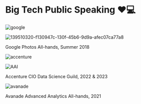 # Big Tech Public Speaking ❤️💻
![google](https://user-images.githubusercontent.com/19508013/231303535-926f9ad2-4ca0-40d9-92d1-b43f27510533.png)

![139510320-f130947c-130f-45b6-9d9a-afec07ca77a8](https://user-images.githubusercontent.com/19508013/231303503-64ec2bf9-9c24-4f22-874d-b06babb9b6af.jpeg)

Google Photos All-hands, Summer 2018

![accenture](https://user-images.githubusercontent.com/19508013/231303572-253c4714-675c-4de9-9d99-48d5df1342e5.jpeg)

![AAI](https://user-images.githubusercontent.com/19508013/231303578-d3bfbc48-01af-4446-8f77-0e00edeee051.png)

Accenture CIO Data Science Guild, 2022 & 2023

![avanade](https://user-images.githubusercontent.com/19508013/231303683-3fe673ad-da86-45d4-a4df-a64f9b251e32.png)

Avanade Advanced Analytics All-hands, 2021
